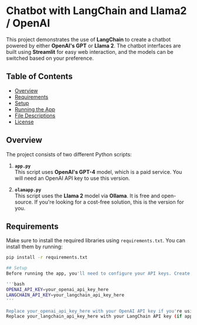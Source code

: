# Chatbot with LangChain and Llama2 / OpenAI

This project demonstrates the use of **LangChain** to create a chatbot powered by either **OpenAI's GPT** or **Llama 2**. The chatbot interfaces are built using **Streamlit** for easy web interaction, and the models can be switched based on your preference.

## Table of Contents

- [Overview](#overview)
- [Requirements](#requirements)
- [Setup](#setup)
- [Running the App](#running-the-app)
- [File Descriptions](#file-descriptions)
- [License](#license)
  
## Overview

The project consists of two different Python scripts:

1. **`app.py`**  
   This script uses **OpenAI's GPT-4** model, which is a paid service. You will need an OpenAI API key to use this version.

2. **`olamapp.py`**  
   This script uses the **Llama 2** model via **Ollama**. It is free and open-source. If you're looking for a cost-free solution, this is the version for you.

## Requirements

Make sure to install the required libraries using `requirements.txt`. You can install them by running:

```bash
pip install -r requirements.txt

## Setup
Before running the app, you'll need to configure your API keys. Create a .env file in the root directory and add your keys as follows:

'''bash
OPENAI_API_KEY=your_openai_api_key_here
LANGCHAIN_API_KEY=your_langchain_api_key_here
'''

Replace your_openai_api_key_here with your OpenAI API key if you're using app.py.
Replace your_langchain_api_key_here with your LangChain API key (if applicable).
